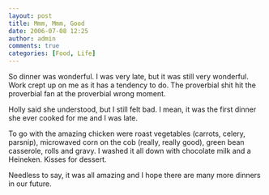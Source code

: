 ```yaml
---
layout: post
title: Mmm, Mmm, Good
date: 2006-07-08 12:25
author: admin
comments: true
categories: [Food, Life]
---
```

So dinner was wonderful.  I was very late, but it was still very wonderful.  Work crept up on me as it has a tendency to do.  The proverbial shit hit the proverbial fan at the proverbial wrong moment.

Holly said she understood, but I still felt bad.  I mean, it was the first dinner she ever cooked for me and I was late.

To go with the amazing chicken were roast vegetables (carrots, celery, parsnip), microwaved corn on the cob (really, really good), green bean casserole, rolls and gravy.  I washed it all down with chocolate milk and a Heineken.  Kisses for dessert.  

Needless to say, it was all amazing and I hope there are many more dinners in our future.
